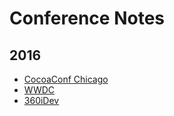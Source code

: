 # Conference Notes

## 2016
- [CocoaConf Chicago](2016-CocoaConf-Chicago.md)
- [WWDC](2016-WWDC.md)
- [360iDev](2016-360iDev.md)
